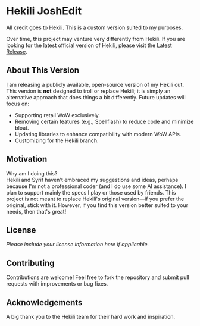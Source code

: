 # Hekili JoshEdit

All credit goes to [Hekili](https://github.com/Hekili/hekili). This is a custom version suited to my purposes.

Over time, this project may venture very differently from Hekili. If you are looking for the latest official version of Hekili, please visit the [Latest Release](https://github.com/Hekili/hekili/releases/latest).

## About This Version

I am releasing a publicly available, open-source version of my Hekili cut. This version is **not** designed to troll or replace Hekili; it is simply an alternative approach that does things a bit differently. Future updates will focus on:

- Supporting retail WoW exclusively.
- Removing certain features (e.g., Spellflash) to reduce code and minimize bloat.
- Updating libraries to enhance compatibility with modern WoW APIs.
- Customizing for the Hekili branch.

## Motivation

Why am I doing this?  
Hekili and Syrif haven't embraced my suggestions and ideas, perhaps because I'm not a professional coder (and I do use some AI assistance). I plan to support mainly the specs I play or those used by friends. This project is not meant to replace Hekili's original version—if you prefer the original, stick with it. However, if you find this version better suited to your needs, then that's great!

## License

*Please include your license information here if applicable.*

## Contributing

Contributions are welcome! Feel free to fork the repository and submit pull requests with improvements or bug fixes.

## Acknowledgements

A big thank you to the Hekili team for their hard work and inspiration.
